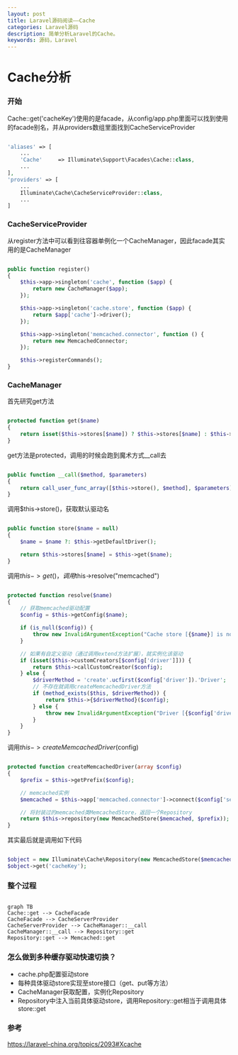 ```yaml
---
layout: post
title: Laravel源码阅读——Cache
categories: Laravel源码
description: 简单分析Laravel的Cache。
keywords: 源码，Laravel 
---
```


# Cache分析


### 开始
Cache::get('cacheKey')使用的是facade，从config/app.php里面可以找到使用的facade别名，并从providers数组里面找到CacheServiceProvider

```php

'aliases' => [
    ...
    'Cache'     => Illuminate\Support\Facades\Cache::class,
    ...
],
'providers' => [
    ...
    Illuminate\Cache\CacheServiceProvider::class,
    ...
]

```

### CacheServiceProvider

从register方法中可以看到往容器单例化一个CacheManager，因此facade其实用的是CacheManager

```php

public function register()
{
    $this->app->singleton('cache', function ($app) {
        return new CacheManager($app);
    });

    $this->app->singleton('cache.store', function ($app) {
        return $app['cache']->driver();
    });

    $this->app->singleton('memcached.connector', function () {
        return new MemcachedConnector;
    });

    $this->registerCommands();
}

```

### CacheManager
首先研究get方法

```php

protected function get($name)
{
    return isset($this->stores[$name]) ? $this->stores[$name] : $this->resolve($name);
}

```

get方法是protected，调用的时候会跑到魔术方式__call去

```php

public function __call($method, $parameters)
{
    return call_user_func_array([$this->store(), $method], $parameters);
}

```

调用$this->store()，获取默认驱动名

```php

public function store($name = null)
{
    $name = $name ?: $this->getDefaultDriver();

    return $this->stores[$name] = $this->get($name);
}

```

调用$this->get()，调用$this->resolve("memcached")

```php

protected function resolve($name)
{
    // 获取memcached驱动配置
    $config = $this->getConfig($name);

    if (is_null($config)) {
        throw new InvalidArgumentException("Cache store [{$name}] is not defined.");
    }

    // 如果有自定义驱动（通过调用extend方法扩展），就实例化该驱动
    if (isset($this->customCreators[$config['driver']])) {
        return $this->callCustomCreator($config);
    } else {
        $driverMethod = 'create'.ucfirst($config['driver']).'Driver';
        // 不存在就调用createMemcachedDriver方法
        if (method_exists($this, $driverMethod)) {
            return $this->{$driverMethod}($config);
        } else {
            throw new InvalidArgumentException("Driver [{$config['driver']}] is not supported.");
        }
    }
}

```

调用$this->createMemcachedDriver($config)

```php

protected function createMemcachedDriver(array $config)
{
    $prefix = $this->getPrefix($config);

    // memcached实例
    $memcached = $this->app['memcached.connector']->connect($config['servers']);

    // 将封装过的memcached类MemcachedStore，返回一个Repository
    return $this->repository(new MemcachedStore($memcached, $prefix));
}

```

其实最后就是调用如下代码

```php

$object = new Illuminate\Cache\Repository(new MemcachedStore($memcached, $prefix));
$object->get('cacheKey');

```

### 整个过程


```

graph TB
Cache::get --> CacheFacade
CacheFacade --> CacheServerProvider
CacheServerProvider --> CacheManager::__call
CacheManager::__call --> Repository::get
Repository::get --> Memcached::get

```

### 怎么做到多种缓存驱动快速切换？

- cache.php配置驱动store
- 每种具体驱动store实现至store接口（get、put等方法）
- CacheManager获取配置，实例化Repository
- Repository中注入当前具体驱动store，调用Repository::get相当于调用具体store::get


### 参考
https://laravel-china.org/topics/2093#Xcache








